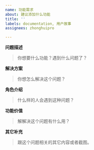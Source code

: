 ```yaml
---
name: 功能需求
about: 建议添加什么功能
title: ''
labels: documentation, 用户故事
assignees: zhonghuipro

---
```


**问题描述**
> 你想要什么功能？遇到什么问题了？

**解决方案**
> 你想怎么解决这个问题？

**角色介绍**
> 什么样的人会遇到这种问题？

**功能价值**
> 解解决这个问题有什么用？

**其它补充**
> 跟这个问题相关的其它内容或者截图。
